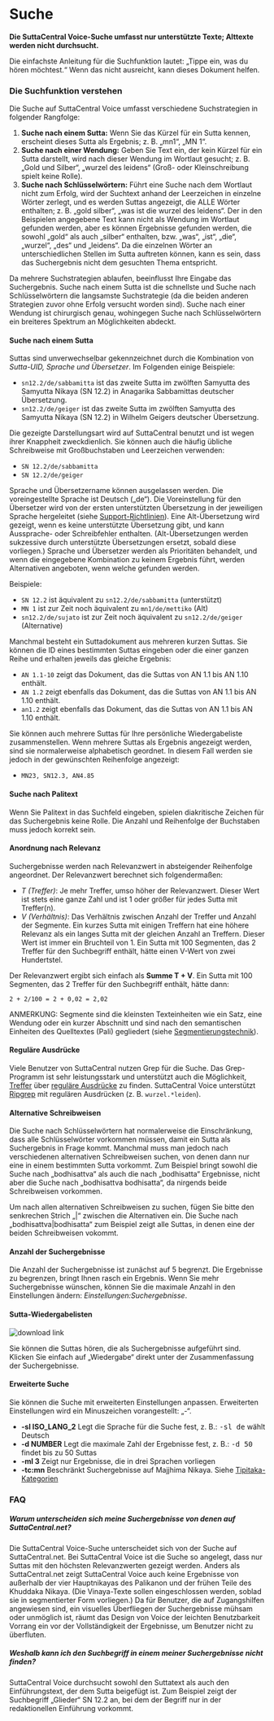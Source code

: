 # Suche
**Die SuttaCentral Voice-Suche umfasst nur unterstützte Texte; Alttexte werden nicht durchsucht.**

Die einfachste Anleitung für die Suchfunktion lautet: „Tippe ein, was du hören möchtest.“ Wenn das nicht ausreicht, kann dieses Dokument helfen.

### Die Suchfunktion verstehen
Die Suche auf SuttaCentral Voice umfasst verschiedene Suchstrategien in folgender Rangfolge:

1. **Suche nach einem Sutta:** Wenn Sie das Kürzel für ein Sutta kennen, erscheint dieses Sutta als Ergebnis; z. B. „mn1“, „MN 1“.
1. **Suche nach einer Wendung:** Geben Sie Text ein, der kein Kürzel für ein Sutta darstellt, wird nach dieser Wendung im Wortlaut gesucht; z. B. „Gold und Silber“, „wurzel des leidens“ (Groß- oder Kleinschreibung spielt keine Rolle).
1. **Suche nach Schlüsselwörtern:** Führt eine Suche nach dem Wortlaut nicht zum Erfolg, wird der Suchtext anhand der Leerzeichen in einzelne Wörter zerlegt, und es werden Suttas angezeigt, die ALLE Wörter enthalten; z. B. „gold silber“, „was ist die wurzel des leidens“. Der in den Beispielen angegebene Text kann nicht als Wendung im Wortlaut gefunden werden, aber es können Ergebnisse gefunden werden, die sowohl „gold“ als auch „silber“ enthalten, bzw. „was“, „ist“, „die“, „wurzel“, „des“ und „leidens“. Da die einzelnen Wörter an unterschiedlichen Stellen im Sutta auftreten können, kann es sein, dass das Suchergebnis nicht dem gesuchten Thema entspricht.

Da mehrere Suchstrategien ablaufen, beeinflusst Ihre Eingabe das Suchergebnis. Suche nach einem Sutta ist die schnellste und Suche nach Schlüsselwörtern die langsamste Suchstrategie (da die beiden anderen Strategien zuvor ohne Erfolg versucht worden sind). Suche nach einer Wendung ist chirurgisch genau, wohingegen Suche nach Schlüsselwörtern ein breiteres Spektrum an Möglichkeiten abdeckt.

#### Suche nach einem Sutta
Suttas sind unverwechselbar gekennzeichnet durch die Kombination von *Sutta-UID, Sprache und Übersetzer*. Im Folgenden einige Beispiele:

* `sn12.2/de/sabbamitta` ist das zweite Sutta im zwölften Samyutta des Samyutta Nikaya (SN 12.2) in Anagarika Sabbamittas deutscher Übersetzung.
* `sn12.2/de/geiger` ist das zweite Sutta im zwölften Samyutta des Samyutta Nikaya (SN 12.2) in Wilhelm Geigers deutscher Übersetzung.

Die gezeigte Darstellungsart wird auf SuttaCentral benutzt und ist wegen ihrer Knappheit zweckdienlich. Sie können auch die häufig übliche Schreibweise mit Großbuchstaben und Leerzeichen verwenden:

* `SN 12.2/de/sabbamitta`
* `SN 12.2/de/geiger`

Sprache und Übersetzername können ausgelassen werden. Die voreingestellte Sprache ist Deutsch („de“). Die Voreinstellung für den Übersetzer wird von der ersten unterstützten Übersetzung in der jeweiligen Sprache hergeleitet (siehe [Support-Richtlinien](https://sc-voice.github.io/dhammaregen/docs/uber-voice/support)). Eine Alt-Übersetzung wird gezeigt, wenn es keine unterstützte Übersetzung gibt, und kann Aussprache- oder Schreibfehler enthalten. (Alt-Übersetzungen werden sukzessive durch unterstützte Übersetzungen ersetzt, sobald diese vorliegen.) Sprache und Übersetzer werden als Prioritäten behandelt, und wenn die eingegebene Kombination zu keinem Ergebnis führt, werden Alternativen angeboten, wenn welche gefunden werden.

Beispiele:

* `SN 12.2` ist äquivalent zu `sn12.2/de/sabbamitta` (unterstützt)
* `MN 1` ist zur Zeit noch äquivalent zu `mn1/de/mettiko` (Alt)
* `sn12.2/de/sujato` ist zur Zeit noch äquivalent zu `sn12.2/de/geiger` (Alternative)

Manchmal besteht ein Suttadokument aus mehreren kurzen Suttas. Sie können die ID eines bestimmten Suttas eingeben oder die einer ganzen Reihe und erhalten jeweils das gleiche Ergebnis:

* `AN 1.1-10` zeigt das Dokument, das die Suttas von AN 1.1 bis AN 1.10 enthält.
* `AN 1.2` zeigt ebenfalls das Dokument, das die Suttas von AN 1.1 bis AN 1.10 enthält.
* `an1.2` zeigt ebenfalls das Dokument, das die Suttas von AN 1.1 bis AN 1.10 enthält.

Sie können auch mehrere Suttas für Ihre persönliche Wiedergabeliste zusammenstellen. Wenn mehrere Suttas als Ergebnis angezeigt werden, sind sie normalerweise alphabetisch geordnet. In diesem Fall werden sie jedoch in der gewünschten Reihenfolge angezeigt:

* `MN23, SN12.3, AN4.85`

#### Suche nach Palitext
Wenn Sie Palitext in das Suchfeld eingeben, spielen diakritische Zeichen für das Suchergebnis keine Rolle. Die Anzahl und Reihenfolge der Buchstaben muss jedoch korrekt sein.

#### Anordnung nach Relevanz
Suchergebnisse werden nach Relevanzwert in absteigender Reihenfolge angeordnet. Der Relevanzwert berechnet sich folgendermaßen:

* *T (Treffer)*: Je mehr Treffer, umso höher der Relevanzwert. Dieser Wert ist stets eine ganze Zahl und ist 1 oder größer für jedes Sutta mit Treffer(n).
* *V (Verhältnis)*: Das Verhältnis zwischen Anzahl der Treffer und Anzahl der Segmente. Ein kurzes Sutta mit einigen Treffern hat eine höhere Relevanz als ein langes Sutta mit der gleichen Anzahl an Treffern. Dieser Wert ist immer ein Bruchteil von 1. Ein Sutta mit 100 Segmenten, das 2 Treffer für den Suchbegriff enthält, hätte einen V-Wert von zwei Hundertstel.

Der Relevanzwert ergibt sich einfach als **Summe T + V**. Ein Sutta mit 100 Segmenten, das 2 Treffer für den Suchbegriff enthält, hätte dann:

`2 + 2/100 = 2 + 0,02 = 2,02`

ANMERKUNG: Segmente sind die kleinsten Texteinheiten wie ein Satz, eine Wendung oder ein kurzer Abschnitt und sind nach den semantischen Einheiten des Quelltextes (Pali) gegliedert (siehe [Segmentierungstechnik](https://sc-voice.github.io/dhammaregen/docs/uber-voice/segmentierung)).

#### Reguläre Ausdrücke
Viele Benutzer von SuttaCentral nutzen Grep für die Suche. Das Grep-Programm ist sehr leistungsstark und unterstützt auch die Möglichkeit, [Treffer](https://www.google.com/search?q=grep+-E+option) über [reguläre Ausdrücke](https://de.wikipedia.org/wiki/Regul%C3%A4rer_Ausdruck) zu finden. SuttaCentral Voice unterstützt [Ripgrep](https://github.com/BurntSushi/ripgrep) mit regulären Ausdrücken (z. B. `wurzel.*leiden`).

#### Alternative Schreibweisen
Die Suche nach Schlüsselwörtern hat normalerweise die Einschränkung, dass alle Schlüsselwörter vorkommen müssen, damit ein Sutta als Suchergebnis in Frage kommt. Manchmal muss man jedoch nach verschiedenen alternativen Schreibweisen suchen, von denen dann nur eine in einem bestimmten Sutta vorkommt. Zum Beispiel bringt sowohl die Suche nach „bodhisattva“ als auch die nach „bodhisatta“ Ergebnisse, nicht aber die Suche nach „bodhisattva bodhisatta“, da nirgends beide Schreibweisen vorkommen.

Um nach allen alternativen Schreibweisen zu suchen, fügen Sie bitte den senkrechen Strich „|“ zwischen die Alternativen ein. Die Suche nach „bodhisattva|bodhisatta“ zum Beispiel zeigt alle Suttas, in denen eine der beiden Schreibweisen vokommt.

#### Anzahl der Suchergebnisse
Die Anzahl der Suchergebnisse ist zunächst auf 5 begrenzt. Die Ergebnisse zu begrenzen, bringt Ihnen rasch ein Ergebnis. Wenn Sie mehr Suchergebnisse wünschen, können Sie die maximale Anzahl in den Einstellungen ändern: *Einstellungen:Suchergebnisse*.

#### Sutta-Wiedergabelisten

![download link](https://github.com/sc-voice/sc-voice/blob/master/src/assets/wiedergabeliste.png)

Sie können die Suttas hören, die als Suchergebnisse aufgeführt sind. Klicken Sie einfach auf „Wiedergabe“ direkt unter der Zusammenfassung der Suchergebnisse.

#### Erweiterte Suche
Sie können die Suche mit erweiterten Einstellungen anpassen. Erweiterten Einstellungen wird ein Minuszeichen vorangestellt: „-“.

* **-sl ISO_LANG_2**  Legt die Sprache für die Suche fest, z. B.: <kbd>-sl de</kbd> wählt Deutsch
* **-d NUMBER**  Legt die maximale Zahl der Ergebnisse fest, z. B.: <kbd>-d 50</kbd> findet bis zu 50 Suttas
* **-ml 3**  Zeigt nur Ergebnisse, die in drei Sprachen vorliegen
* **-tc:mn** Beschränkt Suchergebnisse auf Majjhima Nikaya. Siehe [Tipitaka-Kategorien](https://sc-voice.github.io/dhammaregen/docs/uber-voice/tipitaka-kategorien)

### FAQ
##### Warum unterscheiden sich meine Suchergebnisse von denen auf SuttaCentral.net?
Die SuttaCentral Voice-Suche unterscheidet sich von der Suche auf SuttaCentral.net. Bei SuttaCentral Voice ist die Suche so angelegt, dass nur Suttas mit den höchsten Relevanzwerten gezeigt werden. Anders als SuttaCentral.net zeigt SuttaCentral Voice auch keine Ergebnisse von außerhalb der vier Hauptnikayas des Palikanon und der frühen Teile des Khuddaka Nikaya. (Die Vinaya-Texte sollen eingeschlossen werden, soblad sie in segmentierter Form vorliegen.) Da für Benutzer, die auf Zugangshilfen angewiesen sind, ein visuelles Überfliegen der Suchergebnisse mühsam oder unmöglich ist, räumt das Design von Voice der leichten Benutzbarkeit Vorrang ein vor der Vollständigkeit der Ergebnisse, um Benutzer nicht zu überfluten.

##### Weshalb kann ich den Suchbegriff in einem meiner Suchergebnisse nicht finden?
SuttaCentral Voice durchsucht sowohl den Suttatext als auch den Einführungstext, der dem Sutta beigefügt ist. Zum Beispiel zeigt der Suchbegriff „Glieder“ SN 12.2 an, bei dem der Begriff nur in der redaktionellen Einführung vorkommt.
